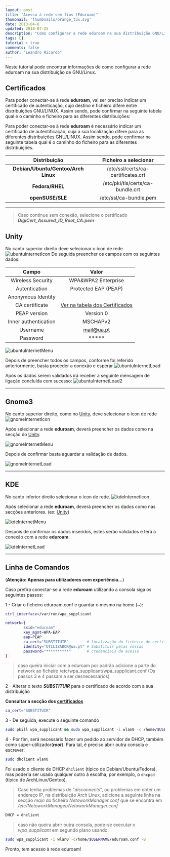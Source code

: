 ```yaml
---
layout: post
title: "Acesso à rede sem fios (Eduroam)"
thumbnail: 'thumbnails/orange_tux.svg'
date: 2013-04-8
updated: 2018-07-25
description: "Como configurar a rede eduroam na sua distribuição GNU/Linux."
tags: []
tutorial : true
comments: false
author: "Leandro Ricardo"
---
```


Neste tutorial pode encontrar informações de como configurar a rede eduroam na sua distribuição de GNU/Linux.


## Certificados

Para poder conectar-se à rede **eduroam**, vai ser preciso indicar um certificado de autenticação, cujo destino e ficheiro difere entre distribuições GNU/LINUX. 
Assim sendo, pode confirmar na seguinte tabela qual é o caminho e ficheiro para as diferentes distribuições:

Para poder conectar-se à rede **eduroam** é necessário indicar um certificado de autentificação, cuja a sua localização difere para as diferentes distribuições GNU/LINUX. Assim sendo, pode confirmar na seguinte tabela qual é o caminho do ficheiro para as diferentes distribuições.

|            Distribuição             |                  Ficheiro a selecionar                   |
|:-----------------------------------:|:--------------------------------------------------------:|
| **Debian/Ubuntu/Gentoo/Arch Linux** | /etc/ssl/certs/ca-certificates.crt |
| **Fedora/RHEL**                     | /etc/pki/tls/certs/ca-bundle.crt   |
| **openSUSE/SLE**                    | /etc/ssl/ca-bundle.pem             |


________________________________

>Caso continue sem conexão, selecione o certificado **_DigiCert_Assured_ID_Root_CA.pem_**

## Unity

No canto superior direito deve selecionar o ícon de rede ![ubuntuInternetIcon](unity-1.png)
De seguida preencher os campos com os seguintes dados:

Campo                   |Valor
:---------------------: |:--------------------:
Wireless Security       | WPA&WPA2 Enterprise
Autentication           | Protected EAP (PEAP)
Anonymous Identity      |                     
CA certificate          | [Ver na tabela dos Certificados](#certificados)  
PEAP version            | Version 0           
Inner authentication    | MSCHAPv2            
Username                | mail@ua.pt          
Password                | *****

![ubuntuInternetMenu](img/unity-2.png)

Depois de preencher todos os campos, conforme foi referido anteriormente, basta proceder a conexão e esperar
![ubuntuInternetLoad](img/unity-3.png)

Após os dados serem validados irá receber a seguinte mensagem de ligação concluída com sucesso:
![ubuntuInternetLoad2](img/unity-4.png)

________________________________

## Gnome3

No canto superior direito, como no [Unity](#unity), deve selecionar o ícon de rede 
![gnomeInternetIcon](img/gnome3-1.png)

Após selecionar a rede **eduroam**, deverá preencher os dados como na secção do [Unity](#unity).

![gnomeInternetMenu](img/gnome3-2.png)

Depois de confirmar basta aguardar a validação de dados.

![gnomeInternetLoad](img/gnome3-3.png)

________________________________

## KDE

No canto inferior direito selecionar o ícon de rede. 
![kdeInternetIcon](img/kde-1.png)

Após selecionar a rede **eduroam**, deverá preencher os dados como nas secções anteriores. (ex: [Unity](#unity))

![kdeInternetMenu](img/kde-2.png)

Despois de confirmar os dados inseridos, estes serão validados e terá a conexão com a rede **eduroam**.

![kdeInternetLoad](img/kde-3.png)

________________________________

## Linha de Comandos

<!--TODO: Use a warning-->
(**Atenção: Apenas para utilizadores com experiência...**)

Caso prefira conectar-se a rede **eduroam** utilizando a consola siga os seguintes passos:

1 - Criar o ficheiro eduroam.conf e guardar o mesmo na home (~):

```bash
ctrl_interface=/var/run/wpa_supplicant

network={
        ssid="eduroam"
        key_mgmt=WPA-EAP
        eap=PEAP
        ca_cert="SUBSTITUIR"		# localização do ficheiro de certificados
        identity="UTILIZADOR@ua.pt"	# Substituir pelas vossas
        password="**********"		# credenciais de acesso
}
```
>caso queira iniciar com a eduroam por padrão adicione a parte do network ao ficheiro /etc/wpa_supplicant/wpa_supplicant.conf (Os passos 3 e 4 passam a ser desnecessários)

2 - Alterar o texto ***SUBSTITUIR*** para o certificado de acordo com a sua distribuição

<!--TODO: Use a warning-->
**Consultar a secção dos [certificados](#certificados)**

```bash
ca_cert="SUBSTITUIR"
```

3 - De seguida, execute o seguinte comando

```bash
sudo pkill wpa_supplicant && sudo wpa_supplicant -i wlan0 -c /home/$USERNAME/eduroam.conf
```

4 - Por fim, será necessário fazer um pedido ao servidor de DHCP, também como súper-utilizador(___root___). Para tal, é preciso abrir outra consola e escrever:

```bash
sudo dhclient wlan0
```

Foi usado o cliente de DHCP `dhclient` (típico de Debian/Ubuntu/Fedora), mas poderia ser usado qualquer outro à escolha, por exemplo, o `dhcpcd` (típico de ArchLinux/Gentoo).

>Caso tenha problemas de "_disconnects_", ou problemas em obter um endereço IP, na distribuição Arch Linux, adicione a seguinte linha na secção _main_ do ficheiro _NetoworkManager.conf_ que se encontra em */etc/NetoworkManager/NetoworkManager.conf*
```bash
DHCP = dhclient
```

>caso não queira abrir outra consola, pode-se executar o _wpa_supplicant_ em segundo plano usando:
~~~bash
sudo wpa_supplicant -i wlan0 -c/home/$USERNAME/eduroam.conf -B
~~~

Pronto, tem acesso à rede eduroam!
